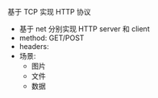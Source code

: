 
基于 TCP 实现 HTTP 协议

* 基于 net 分别实现 HTTP server 和 client
* method: GET/POST
* headers: 
* 场景:
  * 图片
  * 文件
  * 数据

